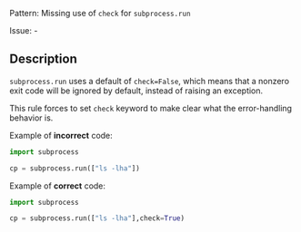 Pattern: Missing use of `check` for `subprocess.run`

Issue: -

## Description

`subprocess.run` uses a default of `check=False`, which means that a nonzero exit code will be ignored by default, instead of raising an exception.

This rule forces to set `check` keyword to make clear what the error-handling behavior is.

Example of **incorrect** code:

```python
import subprocess

cp = subprocess.run(["ls -lha"])
```

Example of **correct** code:

```python
import subprocess

cp = subprocess.run(["ls -lha"],check=True)
```